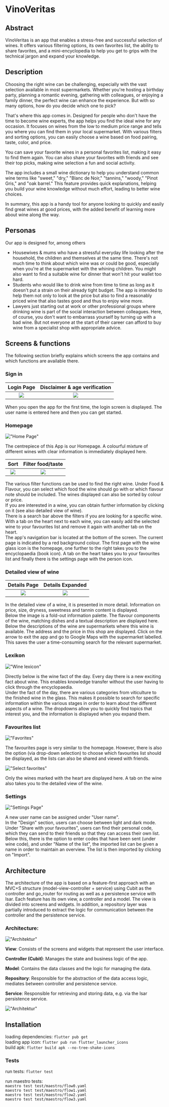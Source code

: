 # VinoVeritas
## Abstract

VinoVeritas is an app that enables a stress-free and successful selection of wines. It offers various filtering options, its own favorites list, the ability to share favorites, and a mini-encyclopedia to help you get to grips with the technical jargon and expand your knowledge.

## Description
Choosing the right wine can be challenging, especially with the vast selection available in most supermarkets. Whether you're hosting a birthday party, planning a romantic evening, gathering with colleagues, or enjoying a family dinner, the perfect wine can enhance the experience. But with so many options, how do you decide which one to pick?

That's where this app comes in. Designed for people who don't have the time to become wine experts, the app helps you find the ideal wine for any occasion. It focuses on wines from the low to medium price range and tells you where you can find them in your local supermarket. With various filters and sorting options, you can easily choose a wine based on food pairing, taste, color, and price.

You can save your favorite wines in a personal favorites list, making it easy to find them again. You can also share your favorites with friends and see their top picks, making wine selection a fun and social activity.

The app includes a small wine dictionary to help you understand common wine terms like "sweet," "dry," "Blanc de Noir," "tannins," "woody," "Pinot Gris," and "oak barrel." This feature provides quick explanations, helping you build your wine knowledge without much effort, leading to better wine choices.

In summary, this app is a handy tool for anyone looking to quickly and easily find great wines at good prices, with the added benefit of learning more about wine along the way.


## Personas

Our app is designed for, among others 
- Housewives & mums who have a stressful everyday life looking after the household, the children and themselves at the same time. There's not much time to think about which wine was or could be good, especially when you're at the supermarket with the whining children. You might also want to find a suitable wine for dinner that won't hit your wallet too hard.
- Students who would like to drink wine from time to time as long as it doesn't put a strain on their already tight budget. The app is intended to help them not only to look at the price but also to find a reasonably priced wine that also tastes good and thus to enjoy wine more.
- Lawyers just starting out at work or other professional groups where drinking wine is part of the social interaction between colleagues. Here, of course, you don't want to embarrass yourself by turning up with a bad wine. But not everyone at the start of their career can afford to buy wine from a specialist shop with appropriate advice. 


## Screens & functions

The following section briefly explains which screens the app contains and which functions are available there.
### Sign in

| Login Page             |  Disclaimer & age verification |
:-------------------------:|:-------------------------:
![](assets/readme/login_page.png)  |  ![](assets/readme/login_disclaimer.png )


When you open the app for the first time, the login screen is displayed. The user name is entered here and then you can get started.

### Homepage

!["Home Page"](assets/readme/home_page.png)<br>

The centrepiece of this App is our Homepage. A colourful mixture of different wines with clear information is immediately displayed here. 

| Sort             |  Filter food/taste |
:-------------------------:|:-------------------------:
![](assets/readme/home_sort.png)  |  ![](assets/readme/home_filter.png )


The various filter functions can be used to find the right wine. Under Food & Flavour, you can select which food the wine should go with or which flavour note should be included. The wines displayed can also be sorted by colour or price. <br>
If you are interested in a wine, you can obtain further information by clicking on it (see also detailed view of wine). 
<br> 
There is a search bar above the filters if you are looking for a specific wine. 
With a tab on the heart next to each wine, you can easily add the selected wine to your favourites list and remove it again with another tab on the heart. <br>
The app's navigation bar is located at the bottom of the screen. The current page is indicated by a red background colour. The first page with the wine glass icon is the homepage, one further to the right takes you to the encyclopaedia (book icon). A tab on the heart takes you to your favourites list and finally there is the settings page with the person icon. 

### Detailed view of wine

| Details Page             |  Details Expanded |
:-------------------------:|:-------------------------:
![](assets/readme/detail.png)  |  ![](assets/readme/detail_expanded.png)


In the detailed view of a wine, it is presented in more detail. Information on price, size, dryness, sweetness and tannin content is displayed. <br>
Below the image is a fold-out information palette. The flavour components of the wine, matching dishes and a textual description are displayed here. <br>
Below the descriptions of the wine are supermarkets where this wine is available. The address and the price in this shop are displayed. Click on the arrow to exit the app and go to Google Maps with the supermarket labelled. This saves the user a time-consuming search for the relevant supermarket.<br>


### Lexikon
!["Wine lexicon"](assets/readme/lexicon.png)<br>

Directly below is the wine fact of the day. Every day there is a new exciting fact about wine. This enables knowledge transfer without the user having to click through the encyclopaedia. <br> 
Under the fact of the day, there are various categories from viticulture to the finished wine in the glass. This makes it possible to search for specific information within the various stages in order to learn about the different aspects of a wine. The dropdowns allow you to quickly find topics that interest you, and the information is displayed when you expand them.

### Favourites list

!["Favorites"](assets/readme/favorites.png)

The favourites page is very similar to the homepage. However, there is also the option (via drop-down selection) to choose which favourites list should be displayed, as the lists can also be shared and viewed with friends.

!["Select favorites"](assets/readme/favorite_select.png)

Only the wines marked with the heart are displayed here. A tab on the wine also takes you to the detailed view of the wine.

### Settings

!["Settings Page"](assets/readme/settings_page.png)

A new user name can be assigned under "User name". <br>
In the "Design" section, users can choose between light and dark mode.
Under "Share with your favourites", users can find their personal code, which they can send to their friends so that they can access their own list. Below this, there is the option to enter codes that have been sent (under wine code), and under "Name of the list", the imported list can be given a name in order to maintain an overview. The list is then imported by clicking on "Import".

## Architecture 

The architecture of the app is based on a feature-first approach with an MVC+S structure (model-view-controller + service) using Cubit as the controller and go_router for routing as well as a persistence service with Isar. Each feature has its own view, a controller and a model. The view is divided into screens and widgets. In addition, a repository layer was partially introduced to extract the logic for communication between the controller and the persistence service.

### Architecture:

!["Architektur"](assets/readme/Architecture-Structure.png)

<b>View</b>: Consists of the screens and widgets that represent the user interface.

<b>Controller (Cubit)</b>: Manages the state and business logic of the app.

<b>Model</b>: Contains the data classes and the logic for managing the data.

<b>Repository</b>: Responsible for the abstraction of the data access logic, mediates between controller and persistence service.

<b>Service</b>: Responsible for retrieving and storing data, e.g. via the Isar persistence service.

!["Architektur"](assets/readme/mvcs.png)

## Installation

loading dependencies: `flutter pub get`  
loading app icon: `flutter pub run flutter_launcher_icons`  
build apk: `flutter build apk --no-tree-shake-icons`  

### Tests

run tests: `flutter test`  
  
run maestro tests:  
`maestro test test/maestro/flow0.yaml`  
`maestro test test/maestro/flow1.yaml`  
`maestro test test/maestro/flow2.yaml`  
`maestro test test/maestro/flow3.yaml`  
